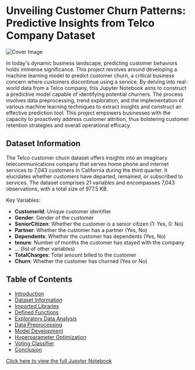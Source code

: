 # Unveiling Customer Churn Patterns: Predictive Insights from Telco Company Dataset

![Cover Image](https://media.licdn.com/dms/image/C5612AQG0Gilk9mJpxw/article-cover_image-shrink_720_1280/0/1621963349834?e=2147483647&v=beta&t=S-3_jI-4xWu14OSyh7RJg93TQmLc_QWTZAW5Gd_aL8s)

In today's dynamic business landscape, predicting customer behaviors holds immense significance. This project revolves around developing a machine learning model to predict customer churn, a critical business concern where customers discontinue using a service. By delving into real-world data from a Telco company, this Jupyter Notebook aims to construct a predictive model capable of identifying potential churners. The process involves data preprocessing, trend exploration, and the implementation of various machine learning techniques to extract insights and construct an effective prediction tool. This project empowers businesses with the capacity to proactively address customer attrition, thus bolstering customer retention strategies and overall operational efficacy.

## Dataset Information

The Telco customer churn dataset offers insights into an imaginary telecommunications company that serves home phone and internet services to 7,043 customers in California during the third quarter. It elucidates whether customers have departed, remained, or subscribed to services. The dataset comprises 21 variables and encompasses 7,043 observations, with a total size of 977.5 KB.

Key Variables:

- **CustomerId**: Unique customer identifier
- **Gender**: Gender of the customer
- **SeniorCitizen**: Whether the customer is a senior citizen (1: Yes, 0: No)
- **Partner**: Whether the customer has a partner (Yes, No)
- **Dependents**: Whether the customer has dependents (Yes, No)
- **tenure**: Number of months the customer has stayed with the company
- ... (list of other variables)
- **TotalCharges**: Total amount billed to the customer
- **Churn**: Whether the customer has churned (Yes or No)

## Table of Contents

- [Introduction](#introduction)
- [Dataset Information](#dataset-information)
- [Imported Libraries](#imported-libraries)
- [Defined Functions](#defined-functions)
- [Exploratory Data Analysis](#exploratory-data-analysis)
- [Data Preprocessing](#data-preprocessing)
- [Model Development](#model-development)
- [Hyperparameter Optimization](#hyperparameter-optimization)
- [Voting Classifier](#voting-classifier)
- [Conclusion](#conclusion)

[Click here to view the full Jupyter Notebook](link_to_your_notebook.ipynb)
